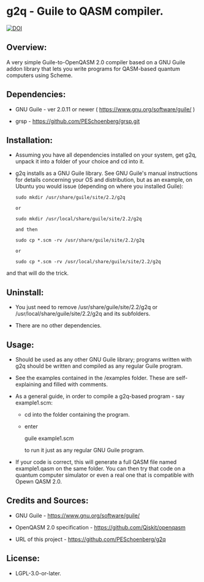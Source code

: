 # g2q - Guile to QASM compiler.

[![DOI](https://zenodo.org/badge/159570670.svg)](https://zenodo.org/badge/latestdoi/159570670)


## Overview:

A very simple Guile-to-OpenQASM 2.0 compiler based on a GNU Guile addon library
that lets you write programs for QASM-based quantum computers using Scheme.


## Dependencies:

* GNU Guile - ver 2.0.11 or newer ( https://www.gnu.org/software/guile/ )

* grsp - https://github.com/PESchoenberg/grsp.git


## Installation:

* Assuming you have all dependencies installed on your system, get g2q, unpack 
it into a folder of your choice and cd into it.

* g2q installs as a GNU Guile library. See GNU Guile's manual instructions for
details concerning your OS and distribution, but as an example, on Ubuntu you
would issue (depending on where you installed Guile):

      sudo mkdir /usr/share/guile/site/2.2/g2q

      or

      sudo mkdir /usr/local/share/guile/site/2.2/g2q

      and then 

      sudo cp *.scm -rv /usr/share/guile/site/2.2/g2q

      or

      sudo cp *.scm -rv /usr/local/share/guile/site/2.2/g2q

and that will do the trick.


## Uninstall:

* You just need to remove /usr/share/guile/site/2.2/g2q or /usr/local/share/guile/site/2.2/g2q and its subfolders.

* There are no other dependencies.


## Usage:

* Should be used as any other GNU Guile library; programs written with g2q
should be written and compiled as any regular Guile program.

* See the examples contained in the /examples folder. These are self-explaining
and filled with comments.

* As a general guide, in order to compile a g2q-based program - say example1.scm:

  * cd into the folder containing the program.

  * enter

    guile example1.scm

    to run it just as any regular GNU Guile program.

* If your code is correct, this will generate a full QASM file named
example1.qasm on the same folder. You can then try that code on a quantum
computer simulator or even a real one that is compatible with Opewn QASM 2.0.


## Credits and Sources:

* GNU Guile - https://www.gnu.org/software/guile/

* OpenQASM 2.0 specification - https://github.com/Qiskit/openqasm

* URL of this project - https://github.com/PESchoenberg/g2q


## License:

* LGPL-3.0-or-later.


